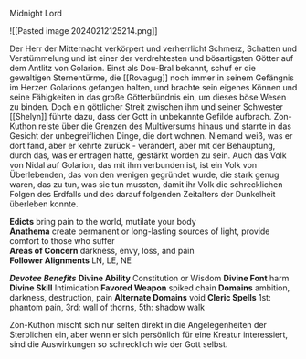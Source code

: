 
Midnight Lord

![[Pasted image 20240212125214.png]]

Der Herr der Mitternacht verkörpert und verherrlicht Schmerz, Schatten und Verstümmelung und ist einer der verdrehtesten und bösartigsten Götter auf dem Antlitz von Golarion. Einst als Dou-Bral bekannt, schuf er die gewaltigen Sternentürme, die [[Rovagug]] noch immer in seinem Gefängnis im Herzen Golarions gefangen halten, und brachte sein eigenes Können und seine Fähigkeiten in das große Götterbündnis ein, um dieses böse Wesen zu binden. Doch ein göttlicher Streit zwischen ihm und seiner Schwester [[Shelyn]] führte dazu, dass der Gott in unbekannte Gefilde aufbrach. Zon-Kuthon reiste über die Grenzen des Multiversums hinaus und starrte in das Gesicht der unbegreiflichen Dinge, die dort wohnen. Niemand weiß, was er dort fand, aber er kehrte zurück - verändert, aber mit der Behauptung, durch das, was er ertragen hatte, gestärkt worden zu sein. Auch das Volk von Nidal auf Golarion, das mit ihm verbunden ist, ist ein Volk von Überlebenden, das von den wenigen gegründet wurde, die stark genug waren, das zu tun, was sie tun mussten, damit ihr Volk die schrecklichen Folgen des Erdfalls und des darauf folgenden Zeitalters der Dunkelheit überleben konnte.

**Edicts** bring pain to the world, mutilate your body  
**Anathema** create permanent or long-lasting sources of light, provide comfort to those who suffer  
**Areas of Concern** darkness, envy, loss, and pain  
**Follower Alignments** LN, LE, NE

***Devotee Benefits***
**Divine Ability** Constitution or Wisdom
**Divine Font** harm
**Divine Skill** Intimidation
**Favored Weapon** spiked chain
**Domains** ambition, darkness, destruction, pain
**Alternate Domains** void
**Cleric Spells** 1st: phantom pain, 3rd: wall of thorns, 5th: shadow walk

Zon-Kuthon mischt sich nur selten direkt in die Angelegenheiten der Sterblichen ein, aber wenn er sich persönlich für eine Kreatur interessiert, sind die Auswirkungen so schrecklich wie der Gott selbst.